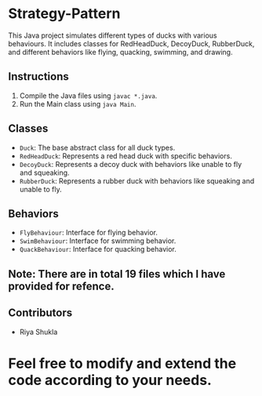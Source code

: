 # Strategy-Pattern
This Java project simulates different types of ducks with various behaviours. It includes classes for RedHeadDuck, DecoyDuck, RubberDuck, and different behaviors like flying, quacking, swimming, and drawing.


## Instructions

1. Compile the Java files using `javac *.java`.
2. Run the Main class using `java Main`.

## Classes

- `Duck`: The base abstract class for all duck types.
- `RedHeadDuck`: Represents a red head duck with specific behaviors.
- `DecoyDuck`: Represents a decoy duck with behaviors like unable to fly and squeaking.
- `RubberDuck`: Represents a rubber duck with behaviors like squeaking and unable to fly.


## Behaviors

- `FlyBehaviour`: Interface for flying behavior.
- `SwimBehaviour`: Interface for swimming behavior.
- `QuackBehaviour`: Interface for quacking behavior.
  
## Note: There are in total 19 files which I have provided for  refence.

## Contributors

- Riya Shukla

# Feel free to modify and extend the code according to your needs.

